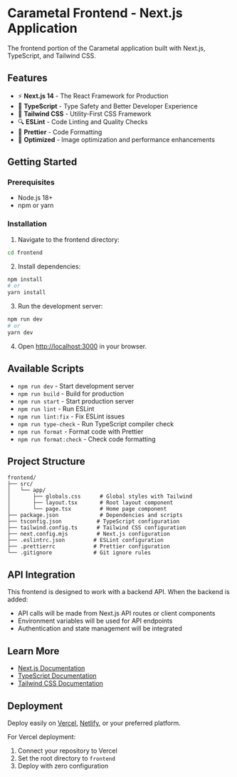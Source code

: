 # Carametal Frontend - Next.js Application

The frontend portion of the Carametal application built with Next.js, TypeScript, and Tailwind CSS.

## Features

- ⚡ **Next.js 14** - The React Framework for Production
- 🔷 **TypeScript** - Type Safety and Better Developer Experience  
- 🎨 **Tailwind CSS** - Utility-First CSS Framework
- 🔍 **ESLint** - Code Linting and Quality Checks
- 💅 **Prettier** - Code Formatting
- 🚀 **Optimized** - Image optimization and performance enhancements

## Getting Started

### Prerequisites

- Node.js 18+ 
- npm or yarn

### Installation

1. Navigate to the frontend directory:
```bash
cd frontend
```

2. Install dependencies:
```bash
npm install
# or
yarn install
```

3. Run the development server:
```bash
npm run dev
# or
yarn dev
```

4. Open [http://localhost:3000](http://localhost:3000) in your browser.

## Available Scripts

- `npm run dev` - Start development server
- `npm run build` - Build for production
- `npm run start` - Start production server
- `npm run lint` - Run ESLint
- `npm run lint:fix` - Fix ESLint issues
- `npm run type-check` - Run TypeScript compiler check
- `npm run format` - Format code with Prettier
- `npm run format:check` - Check code formatting

## Project Structure

```
frontend/
├── src/
│   └── app/
│       ├── globals.css      # Global styles with Tailwind
│       ├── layout.tsx       # Root layout component
│       └── page.tsx         # Home page component
├── package.json             # Dependencies and scripts
├── tsconfig.json           # TypeScript configuration
├── tailwind.config.ts      # Tailwind CSS configuration
├── next.config.mjs         # Next.js configuration
├── .eslintrc.json         # ESLint configuration
├── .prettierrc            # Prettier configuration
└── .gitignore             # Git ignore rules
```

## API Integration

This frontend is designed to work with a backend API. When the backend is added:

- API calls will be made from Next.js API routes or client components
- Environment variables will be used for API endpoints
- Authentication and state management will be integrated

## Learn More

- [Next.js Documentation](https://nextjs.org/docs)
- [TypeScript Documentation](https://www.typescriptlang.org/docs)
- [Tailwind CSS Documentation](https://tailwindcss.com/docs)

## Deployment

Deploy easily on [Vercel](https://vercel.com), [Netlify](https://netlify.com), or your preferred platform.

For Vercel deployment:
1. Connect your repository to Vercel
2. Set the root directory to `frontend`
3. Deploy with zero configuration